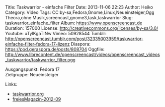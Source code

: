 Title: Taskwarrior - einfache Filter
Date: 2013-11-06 22:23
Author: Heiko
Category: Video
Tags: CC by-sa,Fedora,Gnome,Linux,Neueinsteiger,Ogg Theora,ohne Musik,screencast,gnome3,task,taskwarrior
Slug: taskwarrior_einfache_filter
Album: https://www.openscreencast.de
Duration: 157000
License: http://creativecommons.org/licenses/by-sa/3.0/
Youtube: uTylKgaTINw
Vimeo: 50928544
Tumblr: http://openscreencast.tumblr.com/post/32335003959/taskwarrior-einfache-filter-fedora-17-lizenz
Diaspora: https://pod.geraspora.de/posts/808704
Oggfile: http://www.librecontent.de/openscreencast/videos/openscreencast_videos_taskwarrior/taskwarrior_filter.ogg

Ausgangspunkt: Fedora 17  
Zielgruppe: Neueinsteiger  

Links:

  * [taskwarrior.org](http://taskwarrior.org/ "Link zu taskwarrior" )
  * [freiesMagazin-2012-09](http://www.freiesmagazin.de/mobil/freiesMagazin-2012-09.html#12_09_taskwarrior_02 "Link zu freiesmagazin.de" )


